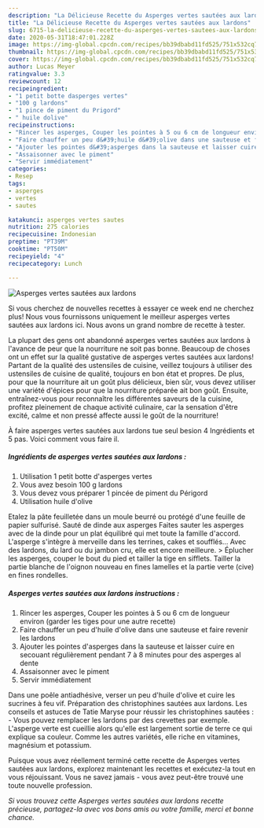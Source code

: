 ```yaml
---
description: "La Délicieuse Recette du Asperges vertes sautées aux lardons"
title: "La Délicieuse Recette du Asperges vertes sautées aux lardons"
slug: 6715-la-delicieuse-recette-du-asperges-vertes-sautees-aux-lardons
date: 2020-05-31T18:47:01.228Z
image: https://img-global.cpcdn.com/recipes/bb39dbabd11fd525/751x532cq70/asperges-vertes-sautees-aux-lardons-photo-principale-de-la-recette.jpg
thumbnail: https://img-global.cpcdn.com/recipes/bb39dbabd11fd525/751x532cq70/asperges-vertes-sautees-aux-lardons-photo-principale-de-la-recette.jpg
cover: https://img-global.cpcdn.com/recipes/bb39dbabd11fd525/751x532cq70/asperges-vertes-sautees-aux-lardons-photo-principale-de-la-recette.jpg
author: Lucas Meyer
ratingvalue: 3.3
reviewcount: 12
recipeingredient:
- "1 petit botte dasperges vertes"
- "100 g lardons"
- "1 pince de piment du Prigord"
- " huile dolive"
recipeinstructions:
- "Rincer les asperges, Couper les pointes à 5 ou 6 cm de longueur environ (garder les tiges pour une autre recette)"
- "Faire chauffer un peu d&#39;huile d&#39;olive dans une sauteuse et faire revenir les lardons"
- "Ajouter les pointes d&#39;asperges dans la sauteuse et laisser cuire en secouant régulièrement pendant 7 à 8 minutes pour des asperges al dente"
- "Assaisonner avec le piment"
- "Servir immédiatement"
categories:
- Resep
tags:
- asperges
- vertes
- sautes

katakunci: asperges vertes sautes 
nutrition: 275 calories
recipecuisine: Indonesian
preptime: "PT39M"
cooktime: "PT50M"
recipeyield: "4"
recipecategory: Lunch

---
```



![Asperges vertes sautées aux lardons](https://img-global.cpcdn.com/recipes/bb39dbabd11fd525/751x532cq70/asperges-vertes-sautees-aux-lardons-photo-principale-de-la-recette.jpg)

Si vous cherchez de nouvelles recettes à essayer ce week end ne cherchez plus! Nous vous fournissons uniquement le meilleur asperges vertes sautées aux lardons ici. Nous avons un grand nombre de recette à tester.

La plupart des gens ont abandonné asperges vertes sautées aux lardons à l'avance de peur que la nourriture ne soit pas bonne. Beaucoup de choses ont un effet sur la qualité gustative de asperges vertes sautées aux lardons! Partant de la qualité des ustensiles de cuisine, veillez toujours à utiliser des ustensiles de cuisine de qualité, toujours en bon état et propres. De plus, pour que la nourriture ait un goût plus délicieux, bien sûr, vous devez utiliser une variété d'épices pour que la nourriture préparée ait bon goût. Ensuite, entraînez-vous pour reconnaître les différentes saveurs de la cuisine, profitez pleinement de chaque activité culinaire, car la sensation d'être excité, calme et non pressé affecte aussi le goût de la nourriture!

<!--inarticleads1-->

À faire asperges vertes sautées aux lardons tue seul besion 4 Ingrédients et 5 pas. Voici comment vous faire il.

##### Ingrédients de asperges vertes sautées aux lardons :

1. Utilisation 1 petit botte d&#39;asperges vertes
1. Vous avez besoin 100 g lardons
1. Vous devez vous préparer 1 pincée de piment du Périgord
1. Utilisation  huile d&#39;olive


Etalez la pâte feuilletée dans un moule beurré ou protégé d&#39;une feuille de papier sulfurisé. Sauté de dinde aux asperges Faites sauter les asperges avec de la dinde pour un plat équilibré qui met toute la famille d&#39;accord. L&#39;asperge s&#39;intègre à merveille dans les terrines, cakes et soufflés… Avec des lardons, du lard ou du jambon cru, elle est encore meilleure. &gt; Éplucher les asperges, couper le bout du pied et tailler la tige en sifflets. Tailler la partie blanche de l&#39;oignon nouveau en fines lamelles et la partie verte (cive) en fines rondelles. 

<!--inarticleads2-->

##### Asperges vertes sautées aux lardons instructions :

1. Rincer les asperges, Couper les pointes à 5 ou 6 cm de longueur environ (garder les tiges pour une autre recette)
1. Faire chauffer un peu d&#39;huile d&#39;olive dans une sauteuse et faire revenir les lardons
1. Ajouter les pointes d&#39;asperges dans la sauteuse et laisser cuire en secouant régulièrement pendant 7 à 8 minutes pour des asperges al dente
1. Assaisonner avec le piment
1. Servir immédiatement


Dans une poêle antiadhésive, verser un peu d&#39;huile d&#39;olive et cuire les sucrines à feu vif. Préparation des christophines sautées aux lardons. Les conseils et astuces de Tatie Maryse pour réussir les christophines sautées : - Vous pouvez remplacer les lardons par des crevettes par exemple. L&#39;asperge verte est cueillie alors qu&#39;elle est largement sortie de terre ce qui explique sa couleur. Comme les autres variétés, elle riche en vitamines, magnésium et potassium. 

<!--inarticleads1-->

<p>
Puisque vous avez réellement terminé cette recette de Asperges vertes sautées aux lardons, explorez maintenant les recettes et exécutez-la tout en vous réjouissant. Vous ne savez jamais - vous avez peut-être trouvé une toute nouvelle profession.
</p>

<p>
<i>Si vous trouvez cette Asperges vertes sautées aux lardons recette précieuse, partagez-la avec vos bons amis ou votre famille, merci et bonne chance.</i>
</p>
